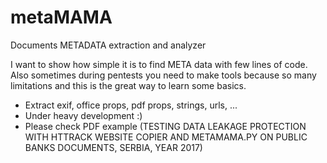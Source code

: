 # metaMAMA
Documents METADATA extraction and analyzer

I want to show how simple it is to find META data with few lines of code. Also sometimes during pentests you need to make tools because so many limitations and this is the great way to learn some basics.

- Extract exif, office props, pdf props, strings, urls, ...
- Under heavy development :)
- Please check PDF example (TESTING DATA LEAKAGE PROTECTION WITH HTTRACK WEBSITE COPIER AND METAMAMA.PY ON PUBLIC BANKS DOCUMENTS, SERBIA, YEAR 2017)
